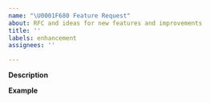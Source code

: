 ```yaml
---
name: "\U0001F680 Feature Request"
about: RFC and ideas for new features and improvements
title: ''
labels: enhancement
assignees: ''

---
```


**Description**  
<!-- A clear and concise description of the new feature. -->

**Example**  
<!-- A simple example of the new feature in action (include PHP code, sample Markdown, etc.)
     If the new feature changes an existing feature, include a simple before/after comparison. -->
